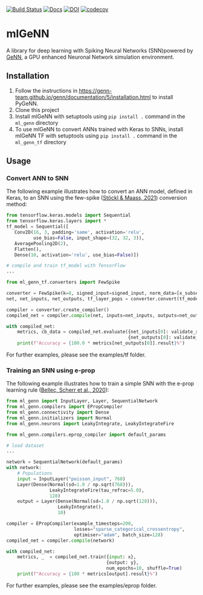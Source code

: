 [![Build Status](https://gen-ci.inf.sussex.ac.uk/buildStatus/icon?job=GeNN/ml_genn/master)](https://gen-ci.inf.sussex.ac.uk/job/GeNN/job/ml_genn/job/master/) [![Docs](https://readthedocs.org/projects/ml-genn/badge)](https://ml-genn.readthedocs.io) [![DOI](https://zenodo.org/badge/DOI/10.5281/zenodo.7681736.svg)](https://doi.org/10.5281/zenodo.7681736) [![codecov](https://codecov.io/gh/genn-team/ml_genn/branch/master/graph/badge.svg?token=8X5YC1Z0YN)](https://codecov.io/gh/genn-team/ml_genn)

# mlGeNN
A library for deep learning with Spiking Neural Networks (SNN)powered by [GeNN](http://genn-team.github.io/genn/), a GPU enhanced Neuronal Network simulation environment.

## Installation
 1. Follow the instructions in https://genn-team.github.io/genn/documentation/5/installation.html to install PyGeNN.
 2. Clone this project
 3. Install mlGeNN with setuptools using ``pip install .`` command in the ``ml_genn`` directory
 3. To use mlGeNN to convert ANNs trained with Keras to SNNs, install mlGeNN TF with setuptools using ``pip install .`` command in the ``ml_genn_tf`` directory

## Usage
### Convert ANN to SNN
The following example illustrates how to convert an ANN model, defined in Keras, to an SNN using the few-spike ([Stöckl & Maass, 2021](http://dx.doi.org/10.1038/s42256-021-00311-4)) conversion method:
```python
from tensorflow.keras.models import Sequential
from tensorflow.keras.layers import *
tf_model = Sequential([
   Conv2D(16, 3, padding='same', activation='relu',
          use_bias=False, input_shape=(32, 32, 3)),
   AveragePooling2D(2),
   Flatten(),
   Dense(10, activation='relu', use_bias=False)])

# compile and train tf_model with TensorFlow
...

from ml_genn_tf.converters import FewSpike

converter = FewSpike(k=8, signed_input=signed_input, norm_data=[x_subset])
net, net_inputs, net_outputs, tf_layer_pops = converter.convert(tf_model)

compiler = converter.create_compiler()
compiled_net = compiler.compile(net, inputs=net_inputs, outputs=net_outputs)

with compiled_net:
    metrics, cb_data = compiled_net.evaluate({net_inputs[0]: validate_x},
                                             {net_outputs[0]: validate_y})
    print(f"Accuracy = {100.0 * metrics[net_outputs[0]].result}%")
```
For further examples, please see the examples/tf folder.

### Training an SNN using e-prop
The following example illustrates how to train a simple SNN with the e-prop learning rule ([Bellec, Scherr et al., 2020](http://dx.doi.org/10.1038/s41467-020-17236-y)):
```python
from ml_genn import InputLayer, Layer, SequentialNetwork
from ml_genn.compilers import EPropCompiler
from ml_genn.connectivity import Dense
from ml_genn.initializers import Normal
from ml_genn.neurons import LeakyIntegrate, LeakyIntegrateFire

from ml_genn.compilers.eprop_compiler import default_params

# load dataset
...

network = SequentialNetwork(default_params)
with network:
    # Populations
    input = InputLayer("poisson_input", 768)
    Layer(Dense(Normal(sd=1.0 / np.sqrt(768))),
                LeakyIntegrateFire(tau_refrac=5.0),
                128)
    output = Layer(Dense(Normal(sd=1.0 / np.sqrt(128))),
                   LeakyIntegrate(),
                   10)

compiler = EPropCompiler(example_timesteps=200,
                         losses="sparse_categorical_crossentropy",
                         optimiser="adam", batch_size=128)
compiled_net = compiler.compile(network)

with compiled_net:
    metrics, _  = compiled_net.train({input: x},
                                     {output: y},
                                     num_epochs=10, shuffle=True)
    print(f"Accuracy = {100 * metrics[output].result}%")
```

For further examples, please see the examples/eprop folder.
